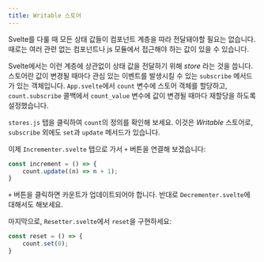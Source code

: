 ```yaml
---
title: Writable 스토어
---
```


Svelte를 다룰 때 모든 상태 값들이 컴포넌트 계층을 따라 전달돼야할 필요는 없습니다. 때로는 여러 관련 없는 컴포넌트나 js 모듈에서 접근해야 하는 값이 있을 수 있습니다.

Svelte에서는 이런 계층에 상관없이 상태 값을 전달하기 위해 _store_ 라는 것을 씁니다. 스토어란 값이 변경될 때마다 관심 있는 이벤트를 발생시킬 수 있는 `subscribe` 메서드가 있는 객체입니다. `App.svelte`에서 `count` 변수에 스토어 객체를 할당하고, `count.subscribe` 콜백에서 `count_value` 변수에 값이 변경될 때마다 재할당을 하도록 설정했습니다.

`stores.js` 탭을 클릭하여 `count`의 정의를 확인해 보세요. 이것은 _Writable_ 스토어로, `subscribe` 외에도 `set`과 `update` 메서드가 있습니다.

이제 `Incrementer.svelte` 탭으로 가서 `+` 버튼을 연결해 보겠습니다:



```js
const increment = () => {
	count.update((n) => n + 1);
}
```



`+` 버튼을 클릭하면 카운트가 업데이트되어야 합니다. 반대로 `Decrementer.svelte`에 대해서도 해보세요.

마지막으로, `Resetter.svelte`에서 `reset`을 구현하세요:



```js
const reset = () => {
	count.set(0);
}
```